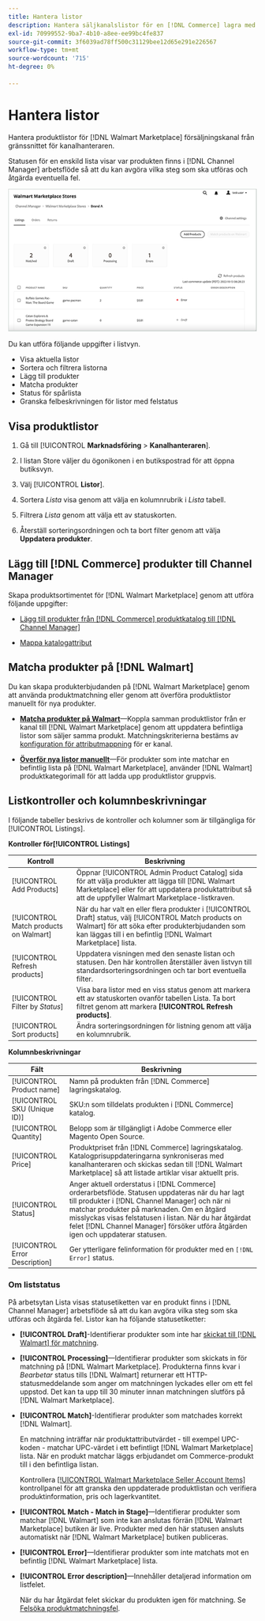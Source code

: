 ```yaml
---
title: Hantera listor
description: Hantera säljkanalslistor för en [!DNL Commerce] lagra med Channel Manager för Adobe Commerce och Magento Open Source.'
exl-id: 70999552-9ba7-4b10-a8ee-ee99bc4fe837
source-git-commit: 3f6039ad78ff500c31129bee12d65e291e226567
workflow-type: tm+mt
source-wordcount: '715'
ht-degree: 0%

---
```


# Hantera listor

Hantera produktlistor för [!DNL Walmart Marketplace] försäljningskanal från gränssnittet för kanalhanteraren.

Statusen för en enskild lista visar var produkten finns i [!DNL Channel Manager] arbetsflöde så att du kan avgöra vilka steg som ska utföras och åtgärda eventuella fel.

![Listsida för en ansluten försäljningskanal](assets/listings-dashboard-view.png)

Du kan utföra följande uppgifter i listvyn.

* Visa aktuella listor
* Sortera och filtrera listorna
* Lägg till produkter
* Matcha produkter
* Status för spårlista
* Granska felbeskrivningen för listor med felstatus

## Visa produktlistor

1. Gå till [!UICONTROL **Marknadsföring** > **Kanalhanteraren**].

1. I listan Store väljer du ögonikonen i en butikspostrad för att öppna butiksvyn.

1. Välj [!UICONTROL **Listor**].

1. Sortera *Lista* visa genom att välja en kolumnrubrik i *Lista* tabell.

1. Filtrera *Lista* genom att välja ett av statuskorten.

1. Återställ sorteringsordningen och ta bort filter genom att välja **Uppdatera produkter**.

## Lägg till [!DNL Commerce] produkter till Channel Manager

Skapa produktsortimentet för [!DNL Walmart Marketplace] genom att utföra följande uppgifter:

* [Lägg till produkter från [!DNL Commerce] produktkatalog till [!DNL Channel Manager]](add-products-to-channel-store.md)

* [Mappa katalogattribut](map-catalog-attributes.md#configure-product-attribute-settings)

## Matcha produkter på [!DNL Walmart]

Du kan skapa produkterbjudanden på [!DNL Walmart Marketplace] genom att använda produktmatchning eller genom att överföra produktlistor manuellt för nya produkter.

* **[Matcha produkter på Walmart](connect-listings-to-marketplace.md)**—Koppla samman produktlistor från er kanal till [!DNL Walmart Marketplace] genom att uppdatera befintliga listor som säljer samma produkt. Matchningskriterierna bestäms av [konfiguration för attributmappning](map-catalog-attributes.md) för er kanal.

* **[Överför nya listor manuellt](connect-listings-to-marketplace.md#upload-new-product-listings)**—För produkter som inte matchar en befintlig lista på [!DNL Walmart Marketplace], använder [!DNL Walmart] produktkategorimall för att ladda upp produktlistor gruppvis.

## Listkontroller och kolumnbeskrivningar

I följande tabeller beskrivs de kontroller och kolumner som är tillgängliga för [!UICONTROL Listings].

**Kontroller för[!UICONTROL Listings]**

| **Kontroll** | **Beskrivning** |
|----------------------------------------|-------------------------------------------------------------------------------------------------------------------------------------------------------------------------------------------------------------------|
| [!UICONTROL Add Products] | Öppnar [!UICONTROL Admin Product Catalog] sida för att välja produkter att lägga till [!DNL Walmart Marketplace] eller för att uppdatera produktattribut så att de uppfyller Walmart Marketplace-listkraven. |
| [!UICONTROL Match products on Walmart] | När du har valt en eller flera produkter i [!UICONTROL Draft] status, välj [!UICONTROL Match products on Walmart] för att söka efter produkterbjudanden som kan läggas till i en befintlig [!DNL Walmart Marketplace] lista. |
| [!UICONTROL Refresh products] | Uppdatera visningen med den senaste listan och statusen. Den här kontrollen återställer även listvyn till standardsorteringsordningen och tar bort eventuella filter. |
| [!UICONTROL Filter by *Status*] | Visa bara listor med en viss status genom att markera ett av statuskorten ovanför tabellen Lista. Ta bort filtret genom att markera **[!UICONTROL Refresh products]**. |
| [!UICONTROL Sort products] | Ändra sorteringsordningen för listning genom att välja en kolumnrubrik. |


**Kolumnbeskrivningar**

| **Fält** | **Beskrivning** |
|--------------------------------|-------------------------------------------------------------------------------------------------------------------------------------------------------------------------------------------------------------------------------------------------------------------------------------------------------------------------------------------------------------------|
| [!UICONTROL Product name] | Namn på produkten från [!DNL Commerce] lagringskatalog. |
| [!UICONTROL SKU (Unique ID)] | SKU:n som tilldelats produkten i [!DNL Commerce] katalog. |
| [!UICONTROL  Quantity] | Belopp som är tillgängligt i Adobe Commerce eller Magento Open Source. |
| [!UICONTROL Price] | Produktpriset från [!DNL Commerce] lagringskatalog. Katalogprisuppdateringarna synkroniseras med kanalhanteraren och skickas sedan till [!DNL Walmart Marketplace]  så att listade artiklar visar aktuellt pris. |
| [!UICONTROL Status] | Anger aktuell orderstatus i [!DNL Commerce] orderarbetsflöde. Statusen uppdateras när du har lagt till produkter i [!DNL Channel Manager] och när ni matchar produkter på marknaden. Om en åtgärd misslyckas visas felstatusen i listan. När du har åtgärdat felet [!DNL Channel Manager] försöker utföra åtgärden igen och uppdaterar statusen. |
| [!UICONTROL Error Description] | Ger ytterligare felinformation för produkter med en `[!DNL Error]` status. |

### Om liststatus

På arbetsytan Lista visas statusetiketten var en produkt finns i [!DNL Channel Manager] arbetsflöde så att du kan avgöra vilka steg som ska utföras och åtgärda fel. Listor kan ha följande statusetiketter:

* **[!UICONTROL Draft]**-Identifierar produkter som inte har [skickat till [!DNL Walmart] för matchning](connect-listings-to-marketplace.md#match-products).

* **[!UICONTROL Processing]**—Identifierar produkter som skickats in för matchning på [!DNL Walmart Marketplace]. Produkterna finns kvar i *Bearbetar* status tills [!DNL Walmart] returnerar ett HTTP-statusmeddelande som anger om matchningen lyckades eller om ett fel uppstod. Det kan ta upp till 30 minuter innan matchningen slutförs på [!DNL Walmart Marketplace].

* **[!UICONTROL Match]**-Identifierar produkter som matchades korrekt [!DNL Walmart].

   En matchning inträffar när produktattributvärdet - till exempel UPC-koden - matchar UPC-värdet i ett befintligt [!DNL Walmart Marketplace] lista. När en produkt matchar läggs erbjudandet om Commerce-produkt till i den befintliga listan.

   Kontrollera [[!UICONTROL Walmart Marketplace Seller Account Items]](https://seller.walmart.com/items-and-inventory/manage-items) kontrollpanel för att granska den uppdaterade produktlistan och verifiera produktinformation, pris och lagerkvantitet.

* **[!UICONTROL Match - Match in Stage]**—Identifierar produkter som matchar [!DNL Walmart] som inte kan anslutas förrän [!DNL Walmart Marketplace] butiken är live. Produkter med den här statusen ansluts automatiskt när [!DNL Walmart Marketplace] butiken publiceras.

* **[!UICONTROL Error]**—Identifierar produkter som inte matchats mot en befintlig [!DNL Walmart Marketplace] lista.

* **[!UICONTROL Error description]**—Innehåller detaljerad information om listfelet.

   När du har åtgärdat felet skickar du produkten igen för matchning. Se [Felsöka produktmatchningsfel](connect-listings-to-marketplace.md#troubleshoot-product-match-errors).
